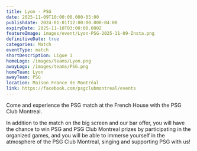 ```yaml
---
title: Lyon - PSG
date: 2025-11-09T10:00:00.000-05:00
publishdate: 2024-01-01T12:00:00.000-04:00
expiryDate: 2025-11-10T03:00:00.000Z
featureImage: images/event/Lyon-PSG-2025-11-09-Insta.png
definitiveDate: true
categories: Match
eventType: match
shortDescription: Ligue 1
homeLogo: /images/teams/Lyon.png
awayLogo: /images/teams/PSG.png
homeTeam: Lyon
awayTeam: PSG
location: Maison France de Montréal
link: https://facebook.com/psgclubmontreal/events
---
```


Come and experience the PSG match at the French House with the PSG Club Montreal.

In addition to the match on the big screen and our bar offer, you will have the chance to win PSG and PSG Club Montreal prizes by participating in the organized games, and you will be able to immerse yourself in the atmosphere of the PSG Club Montreal, singing and supporting PSG with us!
